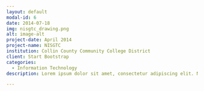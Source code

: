 ```yaml
---
layout: default
modal-id: 6
date: 2014-07-18
img: nisgtc_drawing.png
alt: image-alt
project-date: April 2014
project-name: NISGTC
institution: Collin County Community College District
client: Start Bootstrap
categories:
  - Information Technology
description: Lorem ipsum dolor sit amet, consectetur adipiscing elit. Nam facilisis lacus maximus diam finibus imperdiet. Duis nec dolor sit amet tellus ultricies porta. Cras mattis mauris molestie odio convallis, eu laoreet libero condimentum. Quisque porttitor sapien non bibendum aliquet. Fusce venenatis, tellus sed mattis vehicula, arcu lacus aliquet ante, a volutpat nunc tortor a massa. Ut nunc ligula, scelerisque nec eros at, ultrices suscipit augue. 

---
```


